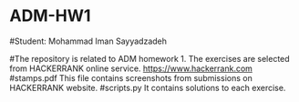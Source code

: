 # ADM-HW1
#Student: Mohammad Iman Sayyadzadeh

#The repository is related to ADM homework 1. The exercises are selected from HACKERRANK online service. https://www.hackerrank.com
#stamps.pdf This file contains screenshots from submissions on HACKERRANK website.
#scripts.py It contains solutions to each exercise.
